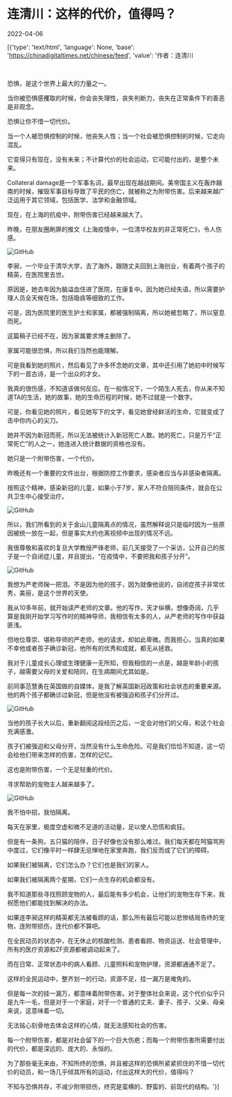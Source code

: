 # 连清川：这样的代价，值得吗？

2022-04-06

[{'type': 'text/html', 'language': None, 'base': 'https://chinadigitaltimes.net/chinese/feed', 'value': '作者：连清川

&emsp;

恐惧，是这个世界上最大的力量之一。

当你被恐惧感攫取的时候，你会丧失理性，丧失判断力，丧失在正常条件下的善恶是非观念。

恐惧让你不惜一切代价。

当一个人被恐惧控制的时候，他丧失人性；当一个社会被恐惧控制的时候，它走向混乱。

它变得只有现在，没有未来；不计算代价的社会运动，它可能付出的，是整个未来。

Collateral damage是一个军事名词，最早出现在越战期间。美帝国主义在轰炸越南的时候，摧毁军事目标导致了平民的伤亡，就被称之为附带伤害。后来越来越广泛运用于其它领域，包括医学、法学和金融领域。

现在，在上海的抗疫中，附带伤害已经越来越大了。

昨晚，在朋友圈刷屏的推文《上海疫情中，一位清华校友的非正常死亡》，令人伤感。

![GitHub](https://chinadigitaltimes.net/chinese/files/2022/04/post-679118-624cf843ac1a5.)

李昶，一个毕业于清华大学，去了海外，跟随丈夫回到上海创业，有着两个孩子的精英，在医院里去世。

原因是，她去年因为脑溢血住进了医院，在康复中。因为她已经失语，所以需要护理人员全天候在场，包括吸痰等细致的工作。

可是，因为医院里的医生护士和家属，都被强制隔离，所以她被忽略了，所以窒息而死。

这篇稿子已经不在，因为家属要求博主删除了。

家属可能很恐惧，所以我们当然也能理解。

可是我看到她的照片，然后看见了许多怀念她的文章，其中还引用了她初中时候写下的一首古诗，是一个出众的才女。

我真的很伤感，不知道该做何反应。在一般情况下，一个陌生人死去，你从来不知道TA的生活，她的故事，她的生命历程的时候，她不过就是一个数字。

可是，你看见她的照片，看见她写下的文字，看见她曾经鲜活的生命，它就变成了击中你内心的尖刀。

她并不因为新冠而死，所以无法被统计入新冠死亡人数。她的死亡，只是万千“正常死亡”的人之一，她连进入统计数据的资格也没有。

她只是一个附带伤害，一个代价。

昨晚还有一个重要的文件出台，根据防控工作要求，感染者应当与非感染者隔离。

按照这个精神，感染新冠的儿童，如果小于7岁，家人不符合陪同条件，就会在公共卫生中心接受治疗。

![GitHub](https://chinadigitaltimes.net/chinese/files/2022/04/post-679118-624cf843b5347.)

所以，我们所看到的关于金山儿童隔离点的情况，虽然解释说只是临时因为一些原因被统一放在一起，但是事实大约也离视频中出现的情况不远。

我很尊敬和喜欢的复旦大学教授严锋老师，前几天接受了一个采访，公开自己的孩子是一个自闭症儿童，并且提出，“在疫情中，不要把我和孩子分开”。

![GitHub](https://chinadigitaltimes.net/chinese/files/2022/04/post-679118-624cf843be0e7.)

我想为严老师掬一把泪。不是因为他的孩子，因为就像他说的，自闭症孩子非常优秀，美丽，是这个世界的天使。

我从10多年前，就开始读严老师的文章。他的写作，天才纵横，想像奇阔，几乎算是我刚开始学习写作时的精神导师，我相信有太多的人，从严老师的写作中获益匪浅。

但地位尊崇、堪称导师的严老师，他的请求，却如此卑微。而我担心，当真的如果不幸他或者孩子确诊新冠，他所有的优秀和成就，都无从拯救。

我对于儿童成长心理或生理健康一无所知，但我相信的一点是，越是年龄小的孩子，越需要父母的关爱和陪同，在生病期间尤其如是。

前同事范慧勇在英国做的自媒体，是我了解英国新冠政策和社会状态的重要来源。他的两个孩子都确诊过新冠，但是他没有被强迫和孩子们分开过。

![GitHub](https://chinadigitaltimes.net/chinese/files/2022/04/post-679118-624cf843c5cd3.)

当他的孩子长大以后，重新翻阅这段经历之后，一定会对他们的父母，和这个社会充满感激。

孩子们被强迫和父母分开，当然没有什么生命危险。可是我们恰恰不知道，这一切会给他们带来怎样的伤害，怎样的记忆。

这也是附带伤害，一个无足轻重的代价。

寻求帮助的宠物主人越来越多了。

![GitHub](https://chinadigitaltimes.net/chinese/files/2022/04/post-679118-624cf843cd8a5.)

我不怕中招，我怕隔离。

每天在家里，极度空虚和微不足道的活动量，足以使人恐慌和疯狂。

但是有一条狗，五只猫的陪伴，日子好像也没有那么难过。我们每天都在呵猫骂狗中度过，它们像平时一样肆无忌惮地在家里奔跑，我们反而成了它们的障碍。

如果我们被隔离，它们怎么办？它们也是我们的家人。

如果我们被隔离两个星期，它们一点生存的机会都没有。

我不知道那些寻找照顾宠物的人，最后能有多少机会，让他们的宠物生存下来，我祝愿他们都能找到解决的办法。

如果连李昶这样的精英都无法被看顾的话，那么所有最后可能以悲惨结局告终的宠物，连附带损伤，连代价都不算吧。

在全民动员的状态中，在无休止的核酸检测、患者看顾、物资运送、社会管理中，所有的医疗资源和ZF资源都被调动起来了。

而在日常、正常状态中的病人看顾、儿童照料和宠物护理，资源都通通不足了。

这样的全民运动中，整齐划一的行动，资源不足，挂一漏万是难免的。

但是每一次的挂一漏万，都意味着附带伤害。对于整体社会来说，这个代价似乎只是九牛一毛，但是对于一个家庭，对于一个普通的丈夫、妻子、孩子、父亲、母亲来说，这意味着一切。

无法铭心刻骨地去体会这样的心情，就无法感知社会的伤害。

每一个附带伤害，都是对社会留下的一个巨大伤疤；而每一个附带伤害所需要付出的代价，都是深远的、庞大的、永恒的。

为了那些毫无来由，不知所终的恐惧，并且被这样的恐惧所紧紧抓住的不惜一切代价的动员，和一场几乎倾其所有的运动，付出这样大的代价，值得吗？

不知与恐惧共存，不减少附带损伤，终究是蛮横的、野蛮的、前现代的结构。'}]
